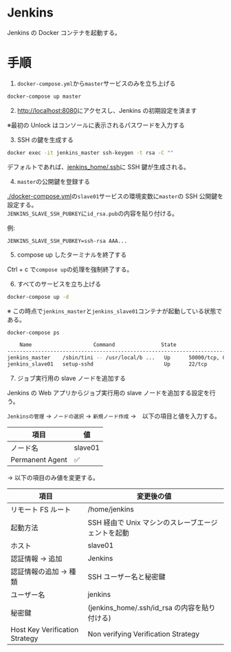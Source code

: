 # Jenkins

Jenkins の Docker コンテナを起動する。

# 手順

1. `docker-compose.yml`から`master`サービスのみを立ち上げる

```bash
docker-compose up master
```

2. [http://localhost:8080](http://localhost:8080)にアクセスし、Jenkins の初期設定を済ます

※最初の Unlock はコンソールに表示されるパスワードを入力する

3. SSH の鍵を生成する

```bash
docker exec -it jenkins_master ssh-keygen -t rsa -C ""
```

デフォルトであれば、[jenkins_home/.ssh](jenkins_home/.ssh)に SSH 鍵が生成される。

4. `master`の公開鍵を登録する

[./docker-compose.yml](./docker-compose.yml)の`slave01`サービスの環境変数に`master`の SSH 公開鍵を設定する。  
`JENKINS_SLAVE_SSH_PUBKEY`に`id_rsa.pub`の内容を貼り付ける。

例:

```
JENKINS_SLAVE_SSH_PUBKEY=ssh-rsa AAA...
```

5. compose up したターミナルを終了する

Ctrl + c で`compose up`の処理を強制終了する。

6. すべてのサービスを立ち上げる

```bash
docker-compose up -d
```

※ この時点で`jenkins_master`と`jenkins_slave01`コンテナが起動している状態である。

```bash
docker-compose ps

    Name                    Command               State                 Ports
--------------------------------------------------------------------------------------------
jenkins_master    /sbin/tini -- /usr/local/b ...   Up      50000/tcp, 0.0.0.0:8080->8080/tcp
jenkins_slave01   setup-sshd                       Up      22/tcp
```

7. ジョブ実行用の slave ノードを追加する

Jenkins の Web アプリからジョブ実行用の slave ノードを追加する設定を行う。

`Jenkinsの管理` -> `ノードの選択` -> `新規ノード作成` ->　以下の項目と値を入力する。

| 項目            | 値      |
| --------------- | ------- |
| ノード名        | slave01 |
| Permanent Agent | ✅      |

-> 以下の項目のみ値を変更する。

| 項目                           | 変更後の値                                         |
| ------------------------------ | -------------------------------------------------- |
| リモート FS ルート             | /home/jenkins                                      |
| 起動方法                       | SSH 経由で Unix マシンのスレーブエージェントを起動 |
| ホスト                         | slave01                                            |
| 認証情報 -> 追加               | Jenkins                                            |
| 認証情報の追加 -> 種類         | SSH ユーザー名と秘密鍵                             |
| ユーザー名                     | jenkins                                            |
| 秘密鍵                         | (jenkins_home/.ssh/id_rsa の内容を貼り付ける)      |
| Host Key Verification Strategy | Non verifying Verification Strategy                |
